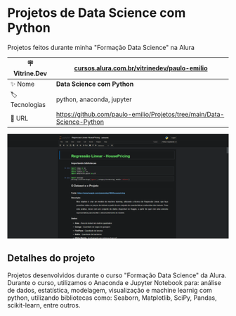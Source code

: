 # Projetos de Data Science com Python

Projetos feitos durante minha "Formação Data Science" na Alura

| :placard: Vitrine.Dev | [cursos.alura.com.br/vitrinedev/paulo-emilio](https://cursos.alura.com.br/vitrinedev/paulo-emilio) |
| -------------  | --- |
| :sparkles: Nome        | **Data Science com Python**
| :label: Tecnologias | python, anaconda, jupyter
| :rocket: URL        | https://github.com/paulo-emilio/Projetos/tree/main/Data-Science-Python

<!-- Inserir imagem com a #vitrinedev ao final do link -->
[![](https://github.com/paulo-emilio/Projetos/blob/main/Data-Science-Python/Regressao-Linear/prints/print3.png#vitrinedev)](https://github.com/paulo-emilio/Projetos/tree/main/Data-Science-Python)

## Detalhes do projeto

Projetos desenvolvidos durante o curso "Formação Data Science" da Alura. Durante o curso, utilizamos o Anaconda e Jupyter Notebook para: análise de dados, estatística, modelagem, visualização e machine learnig com python, utilizando bibliotecas como: Seaborn, Matplotlib, SciPy, Pandas, scikit-learn, entre outros. 
